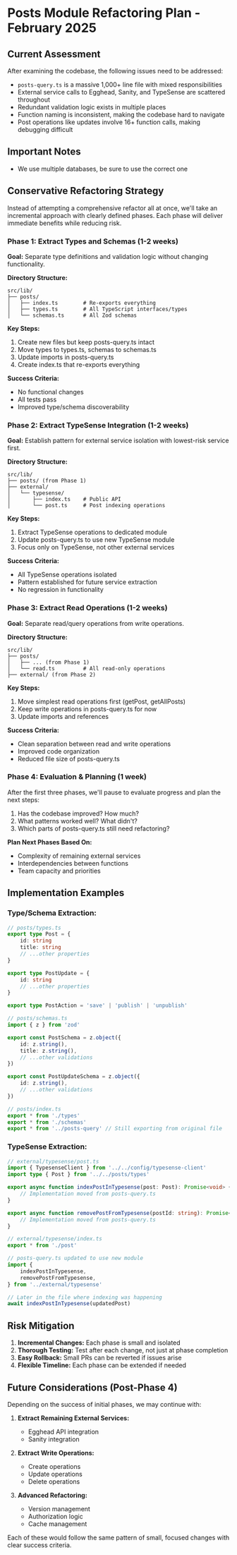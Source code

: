 # Posts Module Refactoring Plan - February 2025

## Current Assessment

After examining the codebase, the following issues need to be addressed:

- `posts-query.ts` is a massive 1,000+ line file with mixed responsibilities
- External service calls to Egghead, Sanity, and TypeSense are scattered
  throughout
- Redundant validation logic exists in multiple places
- Function naming is inconsistent, making the codebase hard to navigate
- Post operations like updates involve 16+ function calls, making debugging
  difficult

## Important Notes

- We use multiple databases, be sure to use the correct one

## Conservative Refactoring Strategy

Instead of attempting a comprehensive refactor all at once, we'll take an
incremental approach with clearly defined phases. Each phase will deliver
immediate benefits while reducing risk.

### Phase 1: Extract Types and Schemas (1-2 weeks)

**Goal:** Separate type definitions and validation logic without changing
functionality.

**Directory Structure:**

```
src/lib/
├── posts/
│   ├── index.ts        # Re-exports everything
│   ├── types.ts        # All TypeScript interfaces/types
│   └── schemas.ts      # All Zod schemas
```

**Key Steps:**

1. Create new files but keep posts-query.ts intact
2. Move types to types.ts, schemas to schemas.ts
3. Update imports in posts-query.ts
4. Create index.ts that re-exports everything

**Success Criteria:**

- No functional changes
- All tests pass
- Improved type/schema discoverability

### Phase 2: Extract TypeSense Integration (1-2 weeks)

**Goal:** Establish pattern for external service isolation with lowest-risk
service first.

**Directory Structure:**

```
src/lib/
├── posts/ (from Phase 1)
├── external/
│   └── typesense/
│       ├── index.ts    # Public API
│       └── post.ts     # Post indexing operations
```

**Key Steps:**

1. Extract TypeSense operations to dedicated module
2. Update posts-query.ts to use new TypeSense module
3. Focus only on TypeSense, not other external services

**Success Criteria:**

- All TypeSense operations isolated
- Pattern established for future service extraction
- No regression in functionality

### Phase 3: Extract Read Operations (1-2 weeks)

**Goal:** Separate read/query operations from write operations.

**Directory Structure:**

```
src/lib/
├── posts/
│   ├── ... (from Phase 1)
│   └── read.ts         # All read-only operations
├── external/ (from Phase 2)
```

**Key Steps:**

1. Move simplest read operations first (getPost, getAllPosts)
2. Keep write operations in posts-query.ts for now
3. Update imports and references

**Success Criteria:**

- Clean separation between read and write operations
- Improved code organization
- Reduced file size of posts-query.ts

### Phase 4: Evaluation & Planning (1 week)

After the first three phases, we'll pause to evaluate progress and plan the next
steps:

1. Has the codebase improved? How much?
2. What patterns worked well? What didn't?
3. Which parts of posts-query.ts still need refactoring?

**Plan Next Phases Based On:**

- Complexity of remaining external services
- Interdependencies between functions
- Team capacity and priorities

## Implementation Examples

### Type/Schema Extraction:

```typescript
// posts/types.ts
export type Post = {
	id: string
	title: string
	// ...other properties
}

export type PostUpdate = {
	id: string
	// ...other properties
}

export type PostAction = 'save' | 'publish' | 'unpublish'
```

```typescript
// posts/schemas.ts
import { z } from 'zod'

export const PostSchema = z.object({
	id: z.string(),
	title: z.string(),
	// ...other validations
})

export const PostUpdateSchema = z.object({
	id: z.string(),
	// ...other validations
})
```

```typescript
// posts/index.ts
export * from './types'
export * from './schemas'
export * from '../posts-query' // Still exporting from original file
```

### TypeSense Extraction:

```typescript
// external/typesense/post.ts
import { TypesenseClient } from '../../config/typesense-client'
import type { Post } from '../../posts/types'

export async function indexPostInTypesense(post: Post): Promise<void> {
	// Implementation moved from posts-query.ts
}

export async function removePostFromTypesense(postId: string): Promise<void> {
	// Implementation moved from posts-query.ts
}
```

```typescript
// external/typesense/index.ts
export * from './post'
```

```typescript
// posts-query.ts updated to use new module
import {
	indexPostInTypesense,
	removePostFromTypesense,
} from '../external/typesense'

// Later in the file where indexing was happening
await indexPostInTypesense(updatedPost)
```

## Risk Mitigation

1. **Incremental Changes:** Each phase is small and isolated
2. **Thorough Testing:** Test after each change, not just at phase completion
3. **Easy Rollback:** Small PRs can be reverted if issues arise
4. **Flexible Timeline:** Each phase can be extended if needed

## Future Considerations (Post-Phase 4)

Depending on the success of initial phases, we may continue with:

1. **Extract Remaining External Services:**

   - Egghead API integration
   - Sanity integration

2. **Extract Write Operations:**

   - Create operations
   - Update operations
   - Delete operations

3. **Advanced Refactoring:**
   - Version management
   - Authorization logic
   - Cache management

Each of these would follow the same pattern of small, focused changes with clear
success criteria.
